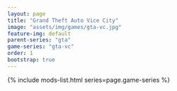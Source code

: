 ```yaml
---
layout: page
title: "Grand Theft Auto Vice City"
image: "assets/img/games/gta-vc.jpg"
feature-img: default
parent-series: "gta"
game-series: "gta-vc"
order: 1
bootstrap: true
---
```


{% include mods-list.html series=page.game-series %}
